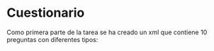# Cuestionario
Como primera parte de la tarea se ha creado un xml que contiene 10 preguntas con diferentes tipos:


